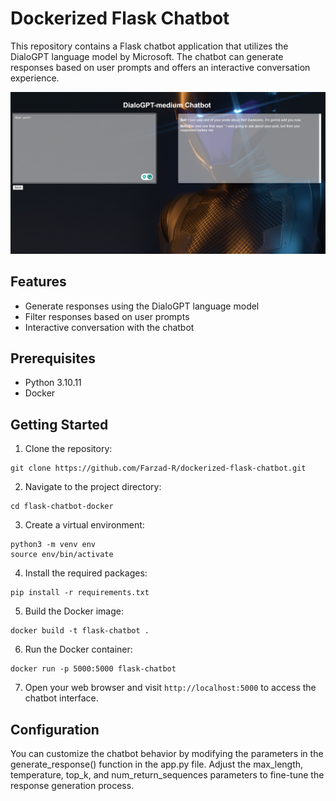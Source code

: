 # Dockerized Flask Chatbot

This repository contains a Flask chatbot application that utilizes the DialoGPT language model by Microsoft. The chatbot can generate responses based on user prompts and offers an interactive conversation experience.

![Chatbot Screenshot](docs/demo.png)

## Features

- Generate responses using the DialoGPT language model
- Filter responses based on user prompts
- Interactive conversation with the chatbot

## Prerequisites

- Python 3.10.11
- Docker


## Getting Started

1. Clone the repository:
```
git clone https://github.com/Farzad-R/dockerized-flask-chatbot.git
```

2. Navigate to the project directory:

```
cd flask-chatbot-docker
```

3. Create a virtual environment:
```
python3 -m venv env
source env/bin/activate
```

4. Install the required packages:

```
pip install -r requirements.txt
```

5. Build the Docker image:
```
docker build -t flask-chatbot .
```

6. Run the Docker container:
```
docker run -p 5000:5000 flask-chatbot
```

7. Open your web browser and visit `http://localhost:5000` to access the chatbot interface.

## Configuration
You can customize the chatbot behavior by modifying the parameters in the generate_response() function in the app.py file. Adjust the max_length, temperature, top_k, and num_return_sequences parameters to fine-tune the response generation process.